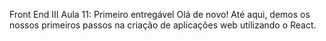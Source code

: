 Front End III Aula 11: Primeiro entregável Olá de novo! Até aqui, demos os nossos primeiros passos na criação de aplicações web utilizando o React.
